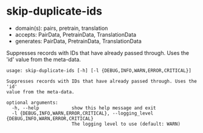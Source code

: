 # skip-duplicate-ids

* domain(s): pairs, pretrain, translation
* accepts: PairData, PretrainData, TranslationData
* generates: PairData, PretrainData, TranslationData

Suppresses records with IDs that have already passed through. Uses the 'id' value from the meta-data.

```
usage: skip-duplicate-ids [-h] [-l {DEBUG,INFO,WARN,ERROR,CRITICAL}]

Suppresses records with IDs that have already passed through. Uses the 'id'
value from the meta-data.

optional arguments:
  -h, --help            show this help message and exit
  -l {DEBUG,INFO,WARN,ERROR,CRITICAL}, --logging_level {DEBUG,INFO,WARN,ERROR,CRITICAL}
                        The logging level to use (default: WARN)
```
